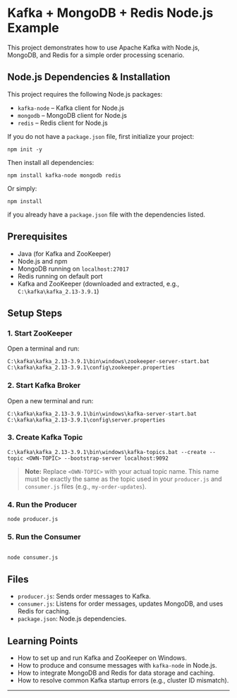 # Kafka + MongoDB + Redis Node.js Example

This project demonstrates how to use Apache Kafka with Node.js, MongoDB, and Redis for a simple order processing scenario.

## Node.js Dependencies & Installation


This project requires the following Node.js packages:

- `kafka-node` – Kafka client for Node.js
- `mongodb` – MongoDB client for Node.js
- `redis` – Redis client for Node.js

If you do not have a `package.json` file, first initialize your project:

```
npm init -y
```

Then install all dependencies:

```
npm install kafka-node mongodb redis
```

Or simply:
```
npm install
```
if you already have a `package.json` file with the dependencies listed.

## Prerequisites
- Java (for Kafka and ZooKeeper)
- Node.js and npm
- MongoDB running on `localhost:27017`
- Redis running on default port
- Kafka and ZooKeeper (downloaded and extracted, e.g., `C:\kafka\kafka_2.13-3.9.1`)

## Setup Steps

### 1. Start ZooKeeper
Open a terminal and run:
```
C:\kafka\kafka_2.13-3.9.1\bin\windows\zookeeper-server-start.bat C:\kafka\kafka_2.13-3.9.1\config\zookeeper.properties
```

### 2. Start Kafka Broker
Open a new terminal and run:
```
C:\kafka\kafka_2.13-3.9.1\bin\windows\kafka-server-start.bat C:\kafka\kafka_2.13-3.9.1\config\server.properties
```

### 3. Create Kafka Topic
```
C:\kafka\kafka_2.13-3.9.1\bin\windows\kafka-topics.bat --create --topic <OWN-TOPIC> --bootstrap-server localhost:9092
```

> **Note:** Replace `<OWN-TOPIC>` with your actual topic name. This name must be exactly the same as the topic used in your `producer.js` and `consumer.js` files (e.g., `my-order-updates`).


### 4. Run the Producer
```
node producer.js
```

### 5. Run the Consumer
```

node consumer.js
```

## Files
- `producer.js`: Sends order messages to Kafka.
- `consumer.js`: Listens for order messages, updates MongoDB, and uses Redis for caching.
- `package.json`: Node.js dependencies.

## Learning Points
- How to set up and run Kafka and ZooKeeper on Windows.
- How to produce and consume messages with `kafka-node` in Node.js.
- How to integrate MongoDB and Redis for data storage and caching.
- How to resolve common Kafka startup errors (e.g., cluster ID mismatch).

---
